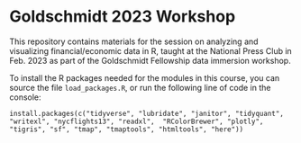 # Goldschmidt 2023 Workshop

This repository contains materials for the session on analyzing and visualizing financial/economic data in R, taught at the National Press Club in Feb. 2023 as part of the Goldschmidt Fellowship data immersion workshop.

To install the R packages needed for the modules in this course, you can source the file `load_packages.R`, or run the following line of code in the console:

`install.packages(c("tidyverse", "lubridate", "janitor", "tidyquant", "writexl", "nycflights13", "readxl", 
  "RColorBrewer", "plotly", "tigris", "sf", "tmap", "tmaptools", "htmltools", "here"))`
